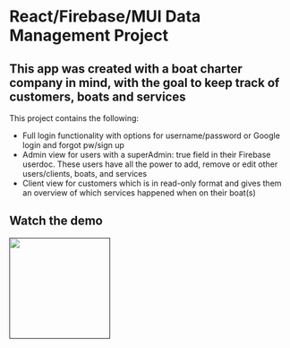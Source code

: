 # React/Firebase/MUI Data Management Project

## This app was created with a boat charter company in mind, with the goal to keep track of customers, boats and services

This project contains the following:

-   Full login functionality with options for username/password or Google login and forgot pw/sign up
-   Admin view for users with a superAdmin: true field in their Firebase userdoc. These users have all the power to add, remove or edit other users/clients, boats, and services
-   Client view for customers which is in read-only format and gives them an overview of which services happened when on their boat(s)

## Watch the demo

<a href= "" target="\_blank">
<img src="https://www.loom.com/share/a310550a22f0497680d38fc278998a7a?sid=cd8c8ad9-543d-48ea-9822-83ce54db0e6d" alt="" width="" height="180"/>
</a>
